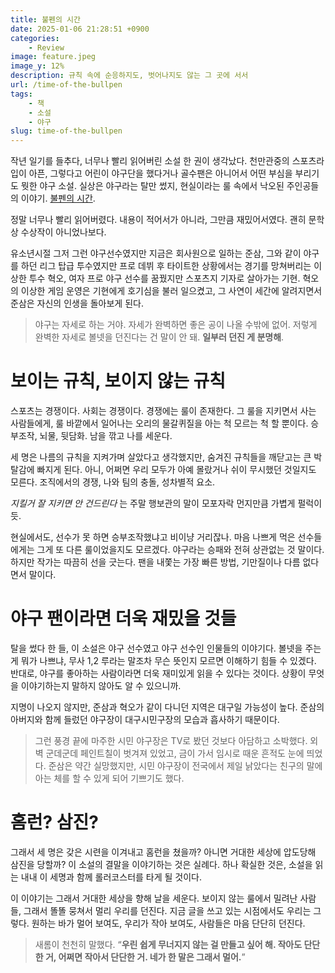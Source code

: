 ```yaml
---
title: 불펜의 시간
date: 2025-01-06 21:28:51 +0900
categories:
    - Review
image: feature.jpeg
image_y: 12%
description: 규칙 속에 순응하지도, 벗어나지도 않는 그 곳에 서서
url: /time-of-the-bullpen
tags:
    - 책
    - 소설
    - 야구
slug: time-of-the-bullpen
---
```


작년 일기를 들추다, 너무나 빨리 읽어버린 소설 한 권이 생각났다. 천만관중의 스포츠라 입이 아픈, 그렇다고 어린이 야구단을 했다거나 골수팬은 아니어서 어떤 부심을 부리기도 뭣한 야구 소설. 실상은 야구라는 탈만 썼지, 현실이라는 룰 속에서 낙오된 주인공들의 이야기. [불펜의 시간](https://m.yes24.com/Goods/Detail/102701952). 

정말 너무나 빨리 읽어버렸다. 내용이 적어서가 아니라, 그만큼 재밌어서였다. 괜히 문학상 수상작이 아니었나보다.

유소년시절 그저 그런 야구선수였지만 지금은 회사원으로 일하는 준삼, 그와 같이 야구를 하던 리그 탑급 투수였지만 프로 데뷔 후 타이트한 상황에서는 경기를 망쳐버리는 이상한 투수 혁오, 여자 프로 야구 선수를 꿈꿨지만 스포츠지 기자로 살아가는 기현. 혁오의 이상한 게임 운영은 기현에게 호기심을 불러 일으켰고, 그 사연이 세간에 알려지면서 준삼은 자신의 인생을 돌아보게 된다.

> 야구는 자세로 하는 거야. 자세가 완벽하면 좋은 공이 나올 수밖에 없어. 저렇게 완벽한 자세로 볼넷을 던진다는 건 말이 안 돼. **일부러 던진 게 분명해**.

# 보이는 규칙, 보이지 않는 규칙

스포츠는 경쟁이다. 사회는 경쟁이다. 경쟁에는 룰이 존재한다. 그 룰을 지키면서 사는 사람들에게, 룰 바깥에서 일어나는 오리의 물갈퀴질을 아는 척 모르는 척 할 뿐이다. 승부조작, 뇌물, 뒷담화. 남을 깎고 나를 세운다. 

세 명은 나름의 규칙을 지켜가며 살았다고 생각했지만, 숨겨진 규칙들을 깨닫고는 큰 박탈감에 빠지게 된다. 아니, 어쩌면 우리 모두가 아예 몰랐거나 쉬이 무시했던 것일지도 모른다. 조직에서의 경쟁, 나와 팀의 충돌, 성차별적 요소. 

_지킬거 잘 지키면 안 건드린다_ 는 주말 행보관의 말이 모포자락 먼지만큼 가볍게 펄럭이듯. 

현실에서도, 선수가 못 하면 승부조작했냐고 비이냥 거리잖나. 마음 나쁘게 먹은 선수들에게는 그게 또 다른 룰이었을지도 모르겠다. 야구라는 승패와 전혀 상관없는 것 말이다. 하지만 작가는 따끔히 선을 긋는다. 팬을 내쫓는 가장 빠른 방법, 기만질이나 다름 없다면서 말이다.

# 야구 팬이라면 더욱 재밌을 것들

탈을 썼다 한 들, 이 소설은 야구 선수였고 야구 선수인 인물들의 이야기다. 볼넷을 주는게 뭐가 나쁘냐, 무사 1,2 루라는 말조차 무슨 뜻인지 모르면 이해하기 힘들 수 있겠다. 반대로, 야구를 좋아하는 사람이라면 더욱 재미있게 읽을 수 있다는 것이다. 상황이 무엇을 이야기하는지 말하지 않아도 알 수 있으니까.

지명이 나오지 않지만, 준삼과 혁오가 같이 다니던 지역은 대구일 가능성이 높다. 준삼의 아버지와 함께 들렀던 야구장이 대구시민구장의 모습과 흡사하기 때문이다.

> 그런 풍경 끝에 마주한 시민 야구장은 TV로 봤던 것보다 아담하고 소박했다. 외벽 군데군데 페인트칠이 벗겨져 있었고, 금이 가서 임시로 때운 흔적도 눈에 띄었다. 준삼은 약간 실망했지만, 시민 야구장이 전국에서 제일 낡았다는 친구의 말에 아는 체를 할 수 있게 되어 기쁘기도 했다.

# 홈런? 삼진?

그래서 세 명은 갖은 시련을 이겨내고 홈런을 쳤을까? 아니면 거대한 세상에 압도당해 삼진을 당할까? 이 소설의 결말을 이야기하는 것은 실례다. 하나 확실한 것은, 소설을 읽는 내내 이 세명과 함께 롤러코스터를 타게 될 것이다.

이 이야기는 그래서 거대한 세상을 향해 날을 세운다. 보이지 않는 룰에서 밀려난 사람들, 그래서 똘똘 뭉쳐서 멀리 우리를 던진다. 지금 글을 쓰고 있는 시점에서도 우리는 그렇다. 원하는 바가 멀어 보여도, 우리가 작아 보여도, 사람들은 마음 단단히 던진다.  

> 새롬이 천천히 말했다. “**우린 쉽게 무너지지 않는 걸 만들고 싶어 해. 작아도 단단한 거, 어쩌면 작아서 단단한 거. 네가 한 말은 그래서 멀어.**”
